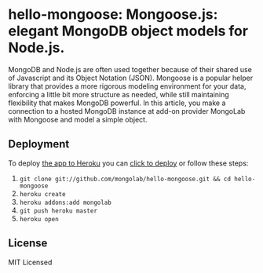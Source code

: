 # hello-mongoose: Mongoose.js: elegant MongoDB object models for Node.js.  

MongoDB and Node.js are often used together because of their shared use of Javascript and its Object Notation (JSON).  Mongoose is a popular helper library that provides a more rigorous modeling environment for your data, enforcing a little bit more structure as needed, while still maintaining flexibility that makes MongoDB powerful.  In this article, you make a connection to a hosted MongoDB instance at add-on provider MongoLab with Mongoose and model a simple object.  

## Deployment

To deploy [the app to Heroku](http://hello-mongoose.herokuapp.com/) you can [click to deploy](https://heroku.com/deploy?template=https://github.com/mongolab/hello-mongoose) or  follow these steps:

1. `git clone git://github.com/mongolab/hello-mongoose.git && cd hello-mongoose`
2. `heroku create`
3. `heroku addons:add mongolab`
3. `git push heroku master`
4. `heroku open`

## License

MIT Licensed
